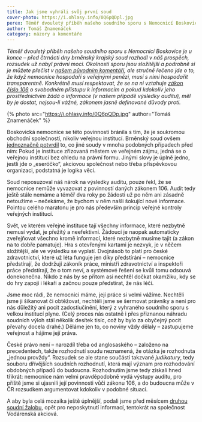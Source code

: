 ```yaml
---
title: Jak jsme vyhráli svůj první soud
cover-photo: https://i.ohlasy.info/0Q6pQDpl.jpg
perex: Téměř dvouletý příběh našeho soudního sporu s Nemocnicí Boskovice je u konce – před čtrnácti dny brněnský krajský soud rozhodl v náš prospěch, rozsudek už nabyl právní moci.
author: Tomáš Znamenáček
category: názory a komentáře
---
```


*Téměř dvouletý příběh našeho soudního sporu s Nemocnicí Boskovice je u konce – před čtrnácti dny brněnský krajský soud rozhodl v náš prospěch, rozsudek už nabyl právní moci. Okolnosti sporu jsou složitější a podrobně si je můžete přečíst v [našem původním komentáři](http://www.ohlasy.info/clanky/2017/08/nemocnice-soud.html), ale stručně řečeno jde o to, že když nemocnice hospodaří s veřejnými penězi, musí s nimi hospodařit transparentně. Konkrétně musí respektovat, že se na ni vztahuje [zákon číslo 106](https://www.zakonyprolidi.cz/cs/1999-106) o svobodném přístupu k informacím a pokud kdokoliv jeho prostřednictvím žádá o informace (v našem případě výsledky auditu), měl by je dostat, nejsou-li vážné, zákonem jasně definované důvody proti.*

{% photo src="https://i.ohlasy.info/0Q6pQDp.jpg" author="Tomáš Znamenáček" %}

Boskovická nemocnice se této povinnosti bránila s tím, že je soukromou obchodní společností, nikoliv veřejnou institucí. Brněnský soud ovšem [jednoznačně potvrdil](http://data.ohlasy.info/2019/nemocnice-infozakon-rozsudek-podrobny.pdf) to, co jiné soudy v mnoha podobných případech před ním: Pokud je instituce zřizovaná městem ve veřejném zájmu, jedná se o veřejnou instituci bez ohledu na právní formu. Jinými slovy je úplně jedno, jestli jde o „eseróčko“, akciovou společnost nebo třeba příspěvkovou organizaci, podstatná je logika věci.

Soud neposuzoval náš nárok na výsledky auditu, pouze řekl, že se nemocnice nemůže vyvazovat z povinností daných zákonem 106. Audit tedy ještě stále nemáme a téměř dva roky po žádosti už po něm ani zásadně netoužíme – nečekáme, že bychom v něm našli šokující nové informace. Pointou celého maratonu je pro nás především princip veřejné kontroly veřejných institucí.

Svět, ve kterém veřejné instituce tají všechny informace, které nezbytně nemusí vydat, je přežitý a neefektivní. Žádoucí je naopak automaticky zveřejňovat všechno kromě informací, které nezbytně musíme tajit (a zákon na to dobře pamatuje). Hra s otevřenými kartami je nezvyk, je v něčem složitější, ale ve výsledku se vyplatí. Dvojnásob to platí pro české zdravotnictví, které už léta funguje jen díky předstírání – nemocnice předstírají, že dodržují zákoník práce, ministři zdravotnictví a inspektoři práce předstírají, že o tom neví, a systémové řešení se kvůli tomu odsouvá donekonečna. Nikdo z nás by se přitom asi nechtěl dočkat okamžiku, kdy se do hry zapojí i lékaři a začnou pouze předstírat, že nás léčí.

Jsme moc rádi, že nemocnici máme, její práce si velmi vážíme. Nechtěli jsme ji šikanovat či obtěžovat, nechtěli jsme se šermovat právníky a není pro nás důležitý ani pocit zadostiučinění, který z vyhraného soudního sporu s velkou institucí plyne. (Celý proces nás ostatně i přes přiznanou náhradu soudních výloh stál několik desítek tisíc, což by bylo za obyčejný pocit převahy docela drahé.) Děláme jen to, co noviny vždy dělaly – zastupujeme veřejnost a hájíme její práva.

České právo není – narozdíl třeba od anglosaského – založeno na precedentech, takže rozhodnutí soudu neznamená, že otázka je rozhodnuta „jednou provždy“. Rozsudek se ale stane součástí takzvané *judikatury*, tedy souboru dřívějších soudních rozhodnutí, která mají význam pro rozhodování obdobných případů do budoucna. Rozhodnutím jsme tedy získali hned třikrát: nemocnice nám velmi pravděpodobně vydá výstupy auditu, pro příště jsme si ujasnili její povinnosti vůči zákonu 106, a do budoucna může v ČR rozsudkem argumentovat kdokoliv v podobné situaci.

A aby byla celá mozaika ještě úplnější, podali jsme před měsícem [druhou soudní žalobu](https://forum.ohlasy.info/t/jak-zadat-verejne-instituce-o-informace/151), opět pro neposkytnutí informací, tentokrát na společnost Vodárenská akciová.
